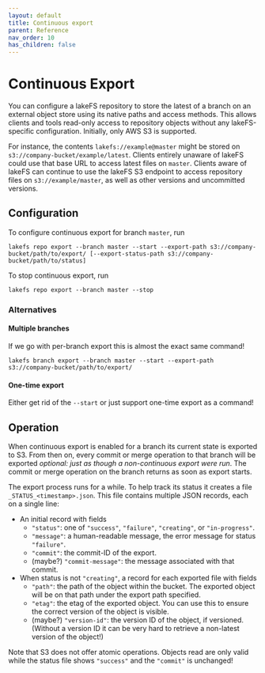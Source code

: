 ```yaml
---
layout: default
title: Continuous export
parent: Reference
nav_order: 10
has_children: false
---
```

# Continuous Export

You can configure a lakeFS repository to store the latest of a branch on an external
object store using its native paths and access methods.  This allows clients and tools
read-only access to repository objects without any lakeFS-specific configuration.
Initially, only AWS S3 is supported.

For instance, the contents `lakefs://example@master` might be stored on
`s3://company-bucket/example/latest`.  Clients entirely unaware of lakeFS could use that
base URL to access latest files on `master`.  Clients aware of lakeFS can continue to use
the lakeFS S3 endpoint to access repository files on `s3://example/master`, as well as
other versions and uncommitted versions.

## Configuration

To configure continuous export for branch `master`, run

```shell
lakefs repo export --branch master --start --export-path s3://company-bucket/path/to/export/ [--export-status-path s3://company-bucket/path/to/status]
```

To stop continuous export, run

```shell
lakefs repo export --branch master --stop
```

### Alternatives

#### Multiple branches

If we go with per-branch export this is almost the exact same command!

```shell
lakefs branch export --branch master --start --export-path s3://company-bucket/path/to/export/
```

#### One-time export

Either get rid of the `--start` or just support one-time export as a command!

## Operation

When continuous export is enabled for a branch its current state is exported to S3.  From
then on, every commit or merge operation to that branch will be exported _*optional:* just
as though a non-continuous export were run_.  The commit or merge operation on the branch
returns as soon as export starts.

The export process runs for a while.  To help track its status it creates a file
`_STATUS_<timestamp>.json`.  This file contains multiple JSON records, each on a single
line:
* An initial record with fields
  - `"status"`: one of `"success"`, `"failure"`, `"creating"`, or `"in-progress"`.
  - `"message"`: a human-readable message, the error message for status `"failure"`.
  - `"commit"`: the commit-ID of the export.
  - (maybe?) `"commit-message"`: the message associated with that commit.
* When status is not `"creating"`, a record for each exported file with fields
  - `"path"`: the path of the object within the bucket.  The exported object will be on
    that path under the export path specified.
  - `"etag"`: the etag of the exported object.  You can use this to ensure the correct
    version of the object is visible.
  - (maybe?) `"version-id"`: the version ID of the object, if versioned.  (Without a
    version ID it can be very hard to retrieve a non-latest version of the object!)

Note that S3 does not offer atomic operations.  Objects read are only valid while the
status file shows `"success"` and the `"commit"` is unchanged!
